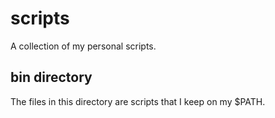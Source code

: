 scripts
=======
A collection of my personal scripts.

bin directory
-------------
The files in this directory are scripts that I keep on my $PATH.

